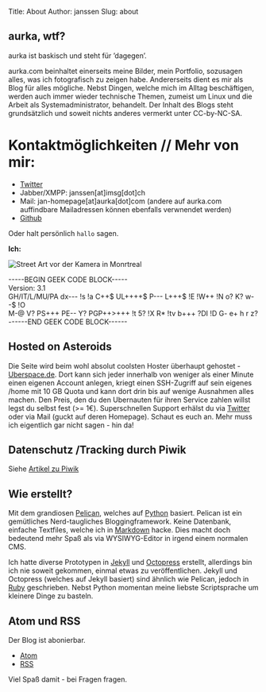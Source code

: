Title: About
Author: janssen
Slug: about

## aurka, wtf?
aurka ist baskisch und steht für ’dagegen’.

aurka.com beinhaltet einerseits meine Bilder, mein Portfolio, sozusagen alles, was ich fotografisch zu zeigen habe. Andererseits dient es mir als Blog für alles mögliche. Nebst Dingen, welche mich im Alltag beschäftigen, werden auch immer wieder technische Themen, zumeist um Linux und die Arbeit als Systemadministrator, behandelt.
Der Inhalt des Blogs steht grundsätzlich und soweit nichts anderes vermerkt unter CC-by-NC-SA.

# Kontaktmöglichkeiten // Mehr von mir:
* [Twitter](https://twitter.com/0xTry "Twitter")
* Jabber/XMPP: janssen[at]imsg[dot]ch
* Mail: jan-homepage[at]aurka[dot]com (andere auf aurka.com auffindbare Mailadressen können ebenfalls verwnendet werden)
* [Github](https://github.com/janaurka)

Oder halt persönlich `hallo` sagen.

__Ich:__

![Street Art vor der Kamera in Monrtreal](pictures/aurkaphoto.jpg)

<div>
-----BEGIN GEEK CODE BLOCK-----<br>
Version: 3.1<br>
GH/IT/L/MU/PA dx--- !s !a C++$ UL++++$ P--- L+++$ !E !W++ !N o? K? w--$ !O <br>
M-@ V? PS+++ PE-- Y? PGP++>+++ !t 5? !X R* !tv b+++ ?DI !D G- e+ h r z?<br>
------END GEEK CODE BLOCK------<br>
</div>

## Hosted on Asteroids
Die Seite wird beim wohl absolut coolsten Hoster überhaupt gehostet - [Uberspace.de](https://uberspace.de "Uberspace Homepage"). Dort kann sich jeder innerhalb von weniger als einer Minute einen eigenen Account anlegen, kriegt einen SSH-Zugriff auf sein eigenes /home mit 10 GB Quota und kann dort drin bis auf wenige Ausnahmen alles machen. Den Preis, den du den Ubernauten für ihren Service zahlen willst legst du selbst fest (>= 1€). Superschnellen Support erhälst du via [Twitter](https://twitter.com/ubernauten "Twitteraccount der Ubernauten") oder via Mail (guckt auf deren Homepage).
Schaut es euch an. Mehr muss ich eigentlich gar nicht sagen - hin da!

## Datenschutz /Tracking durch Piwik
Siehe [Artikel zu Piwik](http://blog.aurka.com/piwik.html "Artikel zu Piwik auf *.aurka.com")

## Wie erstellt?
Mit dem grandiosen [Pelican](http://blog.getpelican.com/ "Pelican Homepage"), welches auf [Python](http://python.org "Python Homepage") basiert.
Pelican ist ein gemütliches Nerd-taugliches Bloggingframework. Keine Datenbank, einfache Textfiles, welche ich in [Markdown](http://daringfireball.net/ "Markdown Homepage") hacke. Dies macht doch bedeutend mehr Spaß als via WYSIWYG-Editor in irgend einem normalen CMS.

Ich hatte diverse Prototypen in [Jekyll](http://jekyllrb.com "Jekyll Homepage") und [Octopress](http://octopress.org "Octopress Homepage") erstellt, allerdings bin ich nie soweit gekommen, einmal etwas zu veröffentlichen. Jekyll und Octopress (welches auf Jekyll basiert) sind ähnlich wie Pelican, jedoch in [Ruby](http://ruby-lang.org "Ruby Homepage") geschrieben. Nebst Python momentan meine liebste Scriptsprache um kleinere Dinge zu basteln.

## Atom und RSS

Der Blog ist abonierbar.

* [Atom](http://blog.aurka.com/feeds/all.atom.xml)
* [RSS](http://blog.aurka.com/feeds/all.rss.xml)

Viel Spaß damit - bei Fragen fragen.
